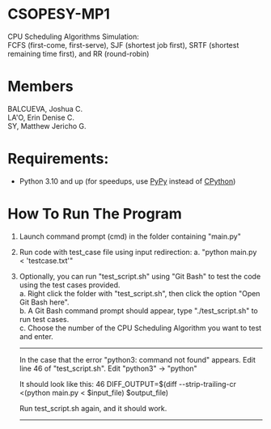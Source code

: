 # CSOPESY-MP1
CPU Scheduling Algorithms Simulation:\
FCFS (first-come, first-serve), SJF (shortest job first), SRTF (shortest remaining time first), and RR (round-robin)

# Members
BALCUEVA, Joshua C.\
LA'O, Erin Denise C.\
SY, Matthew Jericho G.

# Requirements:
- Python 3.10 and up (for speedups, use [PyPy](https://www.pypy.org/) instead of [CPython](https://www.python.org/))

# How To Run The Program

1. Launch command prompt (cmd) in the folder containing "main.py"
2. Run code with test_case file using input redirection:
    a. "python main.py < 'testcase.txt'"

3. Optionally, you can run "test_script.sh" using "Git Bash" to test the code using the test cases provided.\
    a. Right click the folder with "test_script.sh", then click the option "Open Git Bash here". \
    b. A Git Bash command prompt should appear, type "./test_script.sh" to run test cases.\
    c. Choose the number of the CPU Scheduling Algorithm you want to test and enter. 
    
    *****
    In the case that the error "python3: command not found" appears. Edit line 46 of "test_script.sh".
    Edit "python3" -> "python" 

    It should look like this:
    46       DIFF_OUTPUT=$(diff --strip-trailing-cr <(python main.py < $input_file) $output_file)

    Run test_script.sh again, and it should work.
    *****